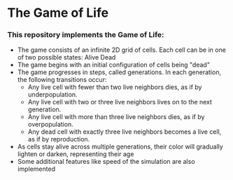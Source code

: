 # The Game of Life

<h3> This repository implements the Game of Life:</h3>

- The game consists of an infinite 2D grid of cells. Each cell can be in one of two possible states:
  Alive
  Dead
- The game begins with an initial configuration of cells being "dead"
- The game progresses in steps, called generations. In each generation, the following transitions occur:
  - Any live cell with fewer than two live neighbors dies, as if by underpopulation.
  - Any live cell with two or three live neighbors lives on to the next generation.
  - Any live cell with more than three live neighbors dies, as if by overpopulation.
  - Any dead cell with exactly three live neighbors becomes a live cell, as if by reproduction.
- As cells stay alive across multiple generations, their color will gradually lighten or darken, representing their age
- Some additional features like speed of the simulation are also implemented 